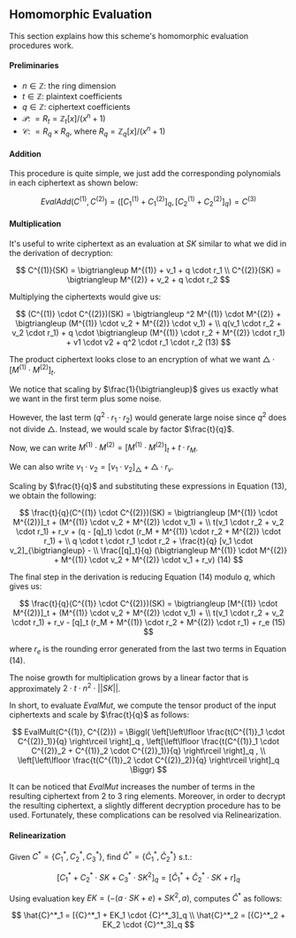 ## Homomorphic Evaluation

This section explains how this scheme's homomorphic evaluation procedures work.

#### Preliminaries

- $n \in \mathbb{Z}$: the ring dimension
- $t \in \mathbb{Z}$: plaintext coefficients
- $q \in \mathbb{Z}$: ciphertext coefficients
- $\mathcal{P}$: $= R_t = \mathbb{Z}_t [x]/(x^n + 1)$
- $\mathcal{C}$: $= R_q \times R_q$, where $R_q = \mathbb{Z}_q [x] / (x^n + 1)$

#### Addition

This procedure is quite simple, we just add the corresponding polynomials in each ciphertext as shown below:

$$
EvalAdd(C^{(1)}, C^{(2)}) = ([C^{(1)}_1 + C^{(2)}_1]_q, [C^{(1)}_2 + C^{(2)}_2]_q) = C^{(3)}
$$

#### Multiplication

It's useful to write ciphertext as an evaluation at $SK$ similar to what we did in the derivation of decryption:

$$
C^{(1)}(SK) = \bigtriangleup M^{(1)} + v_1 + q \cdot r_1 \\
C^{(2)}(SK) = \bigtriangleup M^{(2)} + v_2 + q \cdot r_2
$$

Multiplying the ciphertexts would give us:

$$
(C^{(1)} \cdot C^{(2)})(SK) = \bigtriangleup ^2 M^{(1)} \cdot M^{(2)} + \bigtriangleup (M^{(1)} \cdot v_2 + M^{(2)} \cdot v_1) + \\
q(v_1 \cdot r_2 + v_2 \cdot r_1) + q \cdot \bigtriangleup (M^{(1)} \cdot r_2 + M^{(2)} \cdot r_1) + v1 \cdot v2 + q^2 \cdot r_1 \cdot r_2 (13)
$$

The product ciphertext looks close to an encryption of what we want $\bigtriangleup \cdot [M^{(1)} \cdot M^{(2)}]_t$.

We notice that scaling by $\frac{1}{\bigtriangleup}$ gives us exactly what we want in the first term plus some noise. 

However, the last term $(q^2 \cdot r_1 \cdot r_2)$ would generate large noise since $q^2$ does not divide $\bigtriangleup$. Instead, we would scale by factor $\frac{t}{q}$.

Now, we can write $M^{(1)} \cdot M^{(2)} = [M^{(1)} \cdot M^{(2)}]_t + t \cdot r_M$.

We can also write $v_1 \cdot v_2 = [v_1 \cdot v_2]_{\bigtriangleup} + \bigtriangleup \cdot r_v$.

Scaling by $\frac{t}{q}$ and substituting these expressions in Equation (13), we obtain the following:

$$
\frac{t}{q}(C^{(1)} \cdot C^{(2)})(SK) = \bigtriangleup [M^{(1)} \cdot M^{(2)}]_t + (M^{(1)} \cdot v_2 + M^{(2)} \cdot v_1) + \\
t(v_1 \cdot r_2 + v_2 \cdot r_1) + r_v + (q - [q]_t) \cdot (r_M + M^{(1)} \cdot r_2 + M^{(2)} \cdot r_1) + \\
q \cdot t \cdot r_1 \cdot r_2 + \frac{t}{q} [v_1 \cdot v_2]_{\bigtriangleup} - \\
\frac{[q]_t}{q} (\bigtriangleup M^{(1)} \cdot M^{(2)} + M^{(1)} \cdot v_2 + M^{(2)} \cdot v_1 + r_v) (14)
$$

The final step in the derivation is reducing Equation (14) modulo $q$, which gives us:

$$
\frac{t}{q}(C^{(1)} \cdot C^{(2)})(SK) = \bigtriangleup [M^{(1)} \cdot M^{(2)}]_t + (M^{(1)} \cdot v_2 + M^{(2)} \cdot v_1) + \\
t(v_1 \cdot r_2 + v_2 \cdot r_1) + r_v - [q]_t (r_M + M^{(1)} \cdot r_2 + M^{(2)} \cdot r_1) + r_e (15)
$$

where $r_e$ is the rounding error generated from the last two terms in Equation (14).

The noise growth for multiplication grows by a linear factor that is approximately $2 \cdot t \cdot n^2 \cdot ||SK||$.

In short, to evaluate $EvalMut$, we compute the tensor product of the input ciphertexts and scale by $\frac{t}{q}$ as follows:

$$
EvalMult(C^{(1)}, C^{(2)}) = \Biggl(
    \left[\left\lfloor \frac{t(C^{(1)}_1 \cdot C^{(2)}_1)}{q} \right\rceil \right]_q ,  
    \left[\left\lfloor \frac{t(C^{(1)}_1 \cdot C^{(2)}_2 + C^{(1)}_2 \cdot C^{(2)}_1)}{q} \right\rceil \right]_q , \\
    \left[\left\lfloor \frac{t(C^{(1)}_2 \cdot C^{(2)}_2)}{q} \right\rceil \right]_q
\Biggr)
$$

It can be noticed that $EvalMut$ increases the number of terms in the resulting ciphertext from 2 to 3 ring elements. Moreover, in order to decrypt the resulting ciphertext, a slightly different decryption procedure has to be used. Fortunately, these complications can be resolved via Relinearization.

#### Relinearization

Given $C^* = \{ C^*_1 , C^*_2 , C^*_3 \}$, find $\hat{C}^* = \{ \hat{C}^*_1 , \hat{C}^*_2 \}$ s.t.:

$$
[C^*_1 + C^*_2 \cdot SK + C^*_3 \cdot SK^2]_q = [\hat{C}^*_1 + \hat{C}^*_2 \cdot SK + r]_q
$$

Using evaluation key $EK = (-(a \cdot SK + e) + SK^2 , a)$, computes $\hat{C}^*$ as follows:

$$
\hat{C}^*_1 = [{C}^*_1 + EK_1 \cdot {C}^*_3]_q \\
\hat{C}^*_2 = [{C}^*_2 + EK_2 \cdot {C}^*_3]_q
$$